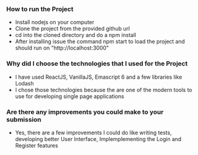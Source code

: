 ### How to run the Project
* Install nodejs on your computer
* Clone the project from the provided github url
* cd into the cloned directory and do a npm install
* After installing issue the command npm start to load the project and should run on "http://localhost:3000"

### Why did I choose the technologies that I used for the Project
* I have used ReactJS, VanillaJS, Emascript 6 and a few libraries like Lodash
* I chose those technologies because the are one of the modern tools to use for developing single page applications

### Are there any improvements you could make to your submission
* Yes, there are  a few improvements I could do like writing tests, developing better User Interface, Implemplementing the Login and
Register features


